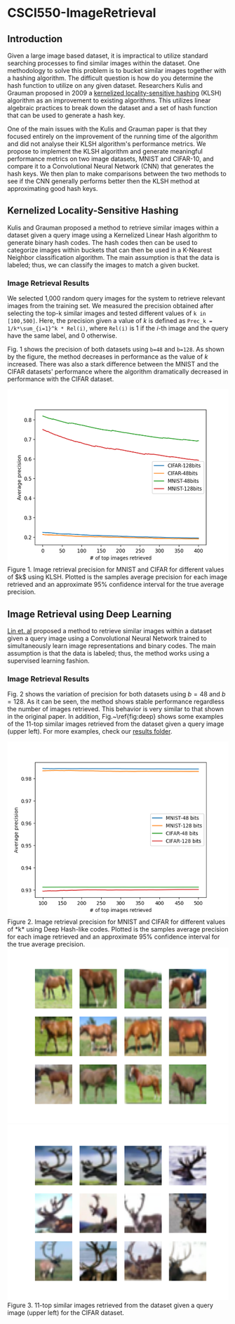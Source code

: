 # CSCI550-ImageRetrieval

## Introduction

Given a large image based dataset, it is impractical to utilize standard searching processes to find similar images within the dataset. One methodology to solve this problem is to bucket similar images together with a hashing algorithm. The difficult question is how do you determine the hash function to utilize on any given dataset. Researchers Kulis and Grauman proposed in 2009 a [kernelized locality-sensitive hashing](https://www.cs.utexas.edu/~grauman/papers/iccv2009_klsh.pdf) (KLSH) algorithm as an improvement to existing algorithms. This utilizes linear algebraic practices to break down the dataset and a set of hash function that can be used to generate a hash key.

One of the main issues with the Kulis and Grauman paper is that they focused entirely on the improvement of the running time of the algorithm and did not analyse their KLSH algorithm's performance metrics. We propose to implement the KLSH algorithm and generate meaningful performance metrics on two image datasets, MNIST and CIFAR-10, and compare it to a Convolutional Neural Network (CNN) that generates the hash keys. We then plan to make comparisons between the two methods to see if the CNN generally performs better then the KLSH method at approximating good hash keys.


## Kernelized Locality-Sensitive Hashing
Kulis and Grauman proposed a method to retrieve similar images within a dataset given a query image using a Kernelized Linear Hash algorithm to generate binary hash codes. The hash codes then can be used to categorize images within buckets that can then be used in a K-Nearest Neighbor classification algorithm. The main assumption is that the data is labeled; thus, we can classify the images to match a given bucket. 

### Image Retrieval Results

We selected 1,000 random query images for the system to retrieve relevant images from the training set. We measured the precision obtained after selecting the top-k similar images and tested different values of `k in [100,500]`. Here, the precision given a value of $k$ is defined as `Prec_k = 1/k*\sum_{i=1}^k * Rel(i)`, where `Rel(i)` is 1 if the *i*-th image and the query have the same label, and 0 otherwise. 

Fig. 1 shows the precision of both datasets using `b=48` and `b=128`. As shown by the figure, the method decreases in performance as the value of *k* increased. There was also a stark difference between the MNIST and the CIFAR datasets' performance where the algorithm dramatically decreased in performance with the CIFAR dataset.

<img src=https://github.com/GiorgioMorales/CSCI550-ImageRetrieval/blob/master/KLSH/results/KLSH.png alt="alt text" width=550 height=400>
Figure 1. Image retrieval precision for MNIST and CIFAR for different values of $k$ using KLSH. Plotted is the samples average precision for each image retrieved and an approximate 95% confidence interval for the true average precision.

## Image Retrieval using Deep Learning

[Lin et. al](https://openaccess.thecvf.com/content_cvpr_workshops_2015/W03/papers/Lin_Deep_Learning_of_2015_CVPR_paper.pdf) proposed a method to retrieve similar images within a dataset given a query image using a Convolutional Neural Network trained to simultaneously learn image representations and binary codes. The main assumption is that the data is labeled; thus, the method works using a supervised learning fashion.

### Image Retrieval Results

Fig. 2 shows the variation of precision for both datasets using $b=48$ and $b=128$. As it can be seen, the method shows stable performance regardless the number of images retrieved. This behavior is very similar to that shown in the original paper. In addition, Fig.~\ref{fig:deep} shows some examples of the 11-top similar images retrieved from the dataset given a query image (upper left). For more examples, check our [results folder](https://github.com/GiorgioMorales/CSCI550-ImageRetrieval/tree/master/DeepBinaryHash/results). 

<img src=https://github.com/GiorgioMorales/CSCI550-ImageRetrieval/blob/master/DeepBinaryHash/results/ComparisonK.png alt="alt text" width=550 height=400>
Figure 2. Image retrieval precision for MNIST and CIFAR for different values of *k* using Deep Hash-like codes. Plotted is the samples average precision for each image retrieved and an approximate 95% confidence interval for the true average precision.


<img src=https://github.com/GiorgioMorales/CSCI550-ImageRetrieval/blob/master/DeepBinaryHash/results/CIFAR_48bits_ex6.png alt="alt text" width=550 height=400>
<img src=https://github.com/GiorgioMorales/CSCI550-ImageRetrieval/blob/master/DeepBinaryHash/results/CIFAR_48bits_ex4.png alt="alt text" width=550 height=400>
Figure 3. 11-top similar images retrieved from the dataset given a query image (upper left) for the CIFAR dataset.
